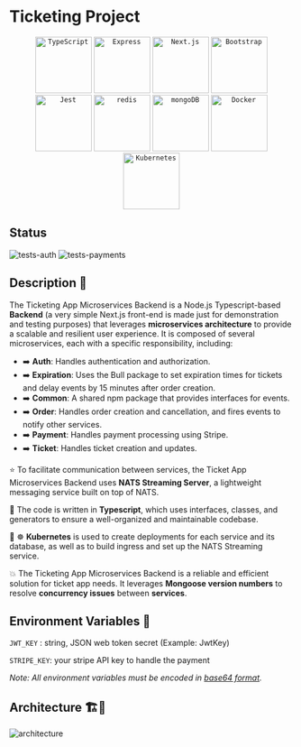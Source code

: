 # Ticketing Project

<div align="center">
  <code><img width="100" src="https://user-images.githubusercontent.com/25181517/183890598-19a0ac2d-e88a-4005-a8df-1ee36782fde1.png" alt="TypeScript" title="TypeScript"/></code>
  <code><img width="100" src="https://user-images.githubusercontent.com/25181517/183859966-a3462d8d-1bc7-4880-b353-e2cbed900ed6.png" alt="Express" title="Express"/></code>
	<code><img width="100" src="https://github.com/marwin1991/profile-technology-icons/assets/136815194/5f8c622c-c217-4649-b0a9-7e0ee24bd704" alt="Next.js" title="Next.js"/></code>
  <code><img width="100" src="https://user-images.githubusercontent.com/25181517/183898054-b3d693d4-dafb-4808-a509-bab54cf5de34.png" alt="Bootstrap" title="Bootstrap"/></code>
	<code><img width="100" src="https://user-images.githubusercontent.com/25181517/187955005-f4ca6f1a-e727-497b-b81b-93fb9726268e.png" alt="Jest" title="Jest"/></code>
	<code><img width="100" src="https://user-images.githubusercontent.com/25181517/182884894-d3fa6ee0-f2b4-4960-9961-64740f533f2a.png" alt="redis" title="redis"/></code>
	<code><img width="100" src="https://user-images.githubusercontent.com/25181517/182884177-d48a8579-2cd0-447a-b9a6-ffc7cb02560e.png" alt="mongoDB" title="mongoDB"/></code>
  <code><img width="100" src="https://user-images.githubusercontent.com/25181517/117207330-263ba280-adf4-11eb-9b97-0ac5b40bc3be.png" alt="Docker" title="Docker"/></code>
	<code><img width="100" src="https://user-images.githubusercontent.com/25181517/182534006-037f08b5-8e7b-4e5f-96b6-5d2a5558fa85.png" alt="Kubernetes" title="Kubernetes"/></code>
</div>

## Status

![tests-auth](https://github.com/sRayen/Ticketing-Microservices/workflows/tests-auth/badge.svg)
![tests-payments](https://github.com/sRayen/Ticketing-Microservices/workflows/tests-payments/badge.svg)

## Description 🎫

The Ticketing App Microservices Backend is a Node.js Typescript-based **Backend** (a very simple Next.js front-end is made just for demonstration and testing purposes) that leverages **microservices architecture** to provide a scalable and resilient user experience. It is composed of several microservices, each with a specific responsibility, including:

* ➡️ **Auth**: Handles authentication and authorization.
* ➡️ **Expiration**: Uses the Bull package to set expiration times for tickets and delay events by 15 minutes after order creation.
* ➡️ **Common**: A shared npm package that provides interfaces for events.
* ➡️ **Order**: Handles order creation and cancellation, and fires events to notify other services.
* ➡️ **Payment**: Handles payment processing using Stripe.
* ➡️ **Ticket**: Handles ticket creation and updates.
  
⭐ To facilitate communication between services, the Ticket App Microservices Backend uses **NATS Streaming Server**, a lightweight messaging service built on top of NATS.

🌟 The code is written in **Typescript**, which uses interfaces, classes, and generators to ensure a well-organized and maintainable codebase.

🌟 ☸ **Kubernetes** is used to create deployments for each service and its database, as well as to build ingress and set up the NATS Streaming service.

💥 The Ticketing App Microservices Backend is a reliable and efficient solution for ticket app needs. It leverages **Mongoose version numbers** to resolve **concurrency issues** between **services**.

## Environment Variables 🔑

 `JWT_KEY` : string, JSON web token secret <string> (Example: JwtKey)

`STRIPE_KEY`: your stripe API key to handle the payment 

_Note: All environment variables must be encoded in [base64 format](https://www.base64encode.org/)._


##  Architecture 🏗️🔨

![architecture](https://github.com/SRayen/Ticketing-Microservices/assets/13922445/0e6c6799-ba1a-4e79-837c-c1b4d6ff3164)


